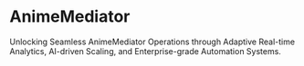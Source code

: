 # AnimeMediator
Unlocking Seamless AnimeMediator Operations through Adaptive Real-time Analytics, AI-driven Scaling, and Enterprise-grade Automation Systems.
